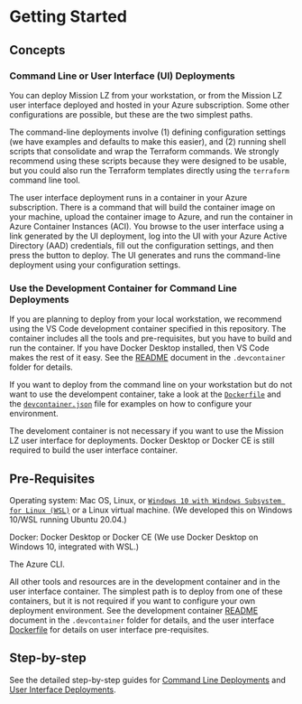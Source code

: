 # Getting Started

## Concepts

### Command Line or User Interface (UI) Deployments

You can deploy Mission LZ from your workstation, or from the Mission LZ user interface deployed and hosted in your Azure subscription. Some other configurations are possible, but these are the two simplest paths.

The command-line deployments involve (1) defining configuration settings (we have examples and defaults to make this easier), and (2) running shell scripts that consolidate and wrap the Terraform commands. We strongly recommend using these scripts because they were designed to be usable, but you could also run the Terraform templates directly using the `terraform` command line tool.

The user interface deployment runs in a container in your Azure subscription. There is a command that will build the container image on your machine, upload the container image to Azure, and run the container in Azure Container Instances (ACI). You browse to the user interface using a link generated by the UI deployment, log into the UI with your Azure Active Directory (AAD) credentials, fill out the configuration settings, and then press the button to deploy. The UI generates and runs the command-line deployment using your configuration settings.

### Use the Development Container for Command Line Deployments

If you are planning to deploy from your local workstation, we recommend using the VS Code development container specified in this repository. The container includes all the tools and pre-requisites, but you have to build and run the container. If you have Docker Desktop installed, then VS Code makes the rest of it easy. See the [README](../../.devcontainer/README.md) document in the `.devcontainer` folder for details.

If you want to deploy from the command line on your workstation but do not want to use the develompent container, take a look at the [`Dockerfile`](../../.devcontainer/Dockerfile) and the [`devcontainer.json`](../../.devcontainer/Dockerfile) file for examples on how to configure your environment.

The develoment container is not necessary if you want to use the Mission LZ user interface for deployments. Docker Desktop or Docker CE is still required to build the user interface container.

## Pre-Requisites

Operating system: Mac OS, Linux, or [`Windows 10 with Windows Subsystem for Linux (WSL)`](https://docs.microsoft.com/en-us/windows/wsl/install-win10) or a Linux virtual machine. (We developed this on Windows 10/WSL running Ubuntu 20.04.)

Docker: Docker Desktop or Docker CE (We use Docker Desktop on Windows 10, integrated with WSL.)

The Azure CLI.

All other tools and resources are in the development container and in the user interface container. The simplest path is to deploy from one of these containers, but it is not required if you want to configure your own deployment environment. See the development container [README](../../.devcontainer/README.md) document in the `.devcontainer` folder for details, and the user interface [Dockerfile](../Dockerfile) for details on user interface pre-requisites.

## Step-by-step

See the detailed step-by-step guides for [Command Line Deployments](command-line-deployment.md) and [User Interface Deployments](ui-deployment.md).
